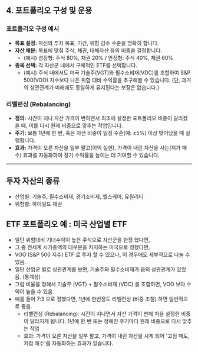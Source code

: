 

## 4. 포트폴리오 구성 및 운용

### 포트폴리오 구성 예시
- **목표 설정:** 자신의 투자 목표, 기간, 위험 감수 수준을 명확히 합니다.
- **자산 배분:** 목표에 맞춰 주식, 채권, 대체자산 등의 비중을 결정합니다.
    - (예시) 성장형: 주식 80%, 채권 20% / 안정형: 주식 40%, 채권 60%
- **종목 선택:** 각 자산군 내에서 구체적인 ETF를 선택합니다.
    - (예시) 주식 내에서도 미국 기술주(VGT)와 필수소비재(VDC)를 조합하여 S&P 500(VOO) 지수보다 나은 위험 대비 수익률을 추구해볼 수 있습니다. (단, 과거의 상관관계가 미래에도 동일하게 유지된다는 보장은 없습니다.)

### 리밸런싱 (Rebalancing)
- **정의:** 시간이 지나 자산 가격이 변하면서 최초에 설정한 포트폴리오 비중이 달라졌을 때, 이를 다시 원래 비중으로 맞추는 작업입니다.
- **주기:** 보통 1년에 한 번, 혹은 자산 비중이 일정 수준(예: ±5%) 이상 벗어났을 때 실행합니다.
- **효과:** 가격이 오른 자산을 일부 팔고(이익 실현), 가격이 내린 자산을 사는(저가 매수) 효과를 자동화하여 장기 수익률을 높이는 데 기여할 수 있습니다.


---


## 투자 자산의 종류
- 산업별: 기술주, 필수소비재, 경기소비재, 헬스케어, 유틸리티
- 위험별: 하이일드 채권

## ETF 포트폴리오 예 : 미국 산업별 ETF
- 일단 위험대비 기대수익이 높은 주식으로 자산군을 한정 했다면,
- 그 중 전세계 시가총액의 대부분을 차지하는 미국으로 정했다면,
- VOO (S&P 500 지수) ETF 로 투자 할 수 있으나, 이 경우에도 세부적으로 나눌 수 있음.
- 일단 산업군 별로 상관관계를 보면, 기술주와 필수소비재가 음의 상관관계가 있었음. (통계상)
- 그럼 비율을 정해서 기술주 (VGT) + 필수소비재 (VDC) 를 조합하면, VOO 보다 수익이 높을 수 있음.
- 예를 들어 7:3 으로 정했다면, 1년에 한번정도 리벨런싱 (비중 조절) 하면 일반적으로 좋음.
    - 리밸런싱 (Rebalancing): 시간이 지나면서 자산 가격이 변해 처음 설정한 비중이 달라지게 됩니다. 1년에 한 번 또는 정해진 주기마다 원래 비중으로 다시 맞추는 작업
    - 효과: 가격이 오른 자산을 일부 팔고, 가격이 내린 자산을 사게 되어 '고점 매도, 저점 매수'를 자동화하는 효과가 있습니다.
